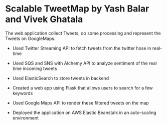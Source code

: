 # Scalable TweetMap by Yash Balar and Vivek Ghatala

The web application collect Tweets, do some processing and represent the Tweets on GoogleMaps.

- Used Twitter Streaming API to fetch tweets from the twitter hose in real-time

- Used SQS and SNS with Alchemy API to analyze sentiment of the real time incoming tweets

- Used ElasticSearch to store tweets in backend

- Created a web app using Flask that allows users to search for a few keywords

- Used Google Maps API to render these filtered tweets on the map

- Deployed the application on AWS Elastic Beanstalk in an auto-scaling environment
